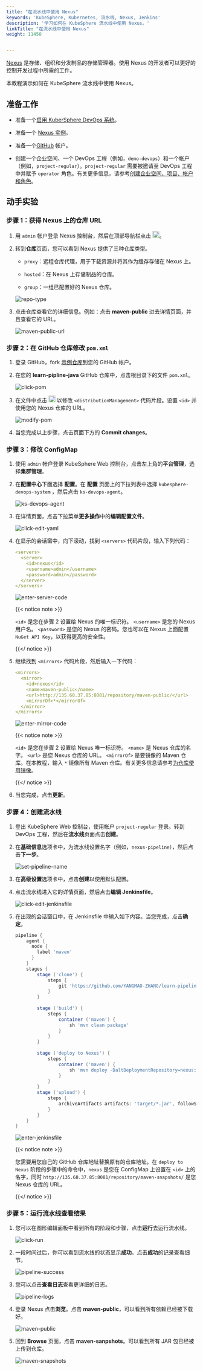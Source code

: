 ```yaml
---
title: "在流水线中使用 Nexus"
keywords: 'KubeSphere, Kubernetes, 流水线, Nexus, Jenkins'
description: '学习如何在 KubeSphere 流水线中使用 Nexus。'
linkTitle: "在流水线中使用 Nexus"
weight: 11450


---
```


[Nexus](https://www.sonatype.com/products/repository-oss) 是存储、组织和分发制品的存储管理器。使用 Nexus 的开发者可以更好的控制开发过程中所需的工件。

本教程演示如何在 KubeSphere 流水线中使用 Nexus。

## 准备工作

- 准备一个[启用 KuberSphere DevOps 系统](../../../../docs/pluggable-components/devops/)。

- 准备一个 [Nexus 实例](https://help.sonatype.com/repomanager3/installation)。

- 准备一个[GitHub](https://github.com/) 帐户。

- 创建一个企业空间、一个 DevOps 工程（例如，`demo-devops`）和一个帐户（例如，`project-regular`）。`project-regular` 需要被邀请至 DevOps 工程中并赋予 `operator` 角色。有关更多信息，请参考[创建企业空间、项目、帐户和角色](../../../quick-start/create-workspace-and-project/)。

## 动手实验

### 步骤 1：获得 Nexus 上的仓库 URL

1. 用 `admin` 帐户登录 Nexus 控制台，然后在顶部导航栏点击 <img src="/images/docs/devops-user-guide/examples/use-nexus-in-pipeline/gear.png" height="18px" />。

2. 转到**仓库**页面，您可以看到 Nexus 提供了三种仓库类型。

   - `proxy`：远程仓库代理，用于下载资源并将其作为缓存存储在 Nexus 上。

   - `hosted`：在 Nexus 上存储制品的仓库。

   - `group`：一组已配置好的 Nexus 仓库。

   ![repo-type](/images/docs/zh-cn/devops-user-guide/examples/use-nexus-in-pipeline/repo-type.png)

3. 点击仓库查看它的详细信息。例如：点击 **maven-public** 进去详情页面，并且查看它的 URL。

   ![maven-public-url](/images/docs/zh-cn/devops-user-guide/examples/use-nexus-in-pipeline/maven-public-url.png)

### 步骤 2：在 GitHub 仓库修改 `pom.xml`

1. 登录 GitHub，fork [示例仓库](https://github.com/devops-ws/learn-pipeline-java)到您的 GitHub 帐户。

2. 在您的 **learn-pipline-java** GitHub 仓库中，点击根目录下的文件 `pom.xml`。

   ![click-pom](/images/docs/zh-cn/devops-user-guide/examples/use-nexus-in-pipeline/click-pom.png)

3. 在文件中点击 <img src="/images/docs/zh-cn/devops-user-guide/examples/use-nexus-in-pipeline/github-edit-icon.png" height="18px" /> 以修改 `<distributionManagement>` 代码片段。设置 `<id>` 并使用您的 Nexus 仓库的 URL。

   ![modify-pom](/images/docs/zh-cn/devops-user-guide/examples/use-nexus-in-pipeline/modify-pom.png)

4. 当您完成以上步骤，点击页面下方的 **Commit changes**。

### 步骤 3：修改 ConfigMap

1. 使用 `admin` 帐户登录 KubeSphere Web 控制台，点击左上角的**平台管理**，选择**集群管理**。

2. 在**配置中心**下面选择 **配置**。在 **配置** 页面上的下拉列表中选择 `kubesphere-devops-system` ，然后点击 `ks-devops-agent`。

   ![ks-devops-agent](/images/docs/zh-cn/devops-user-guide/examples/use-nexus-in-pipeline/ks-devops-agent.png)

3. 在详情页面，点击下拉菜单**更多操作**中的**编辑配置文件**。

   ![click-edit-yaml](/images/docs/zh-cn/devops-user-guide/examples/use-nexus-in-pipeline/click-edit-yaml.png)

4. 在显示的会话窗中，向下滚动，找到 `<servers>` 代码片段，输入下列代码：

   ```yaml
   <servers>
     <server>
       <id>nexus</id>
       <username>admin</username>
       <password>admin</password>
     </server>
   </servers>
   ```

   ![enter-server-code](/images/docs/zh-cn/devops-user-guide/examples/use-nexus-in-pipeline/enter-server-code.png)

   {{< notice note >}}

   `<id>` 是您在步骤 2 设置给 Nexus 的唯一标识符。 `<username>` 是您的 Nexus 用户名。 `<password>` 是您的 Nexus 的密码。您也可以在 Nexus 上面配置  `NuGet API Key`，以获得更高的安全性。

   {{</ notice >}}

5. 继续找到 `<mirrors>` 代码片段，然后输入一下代码：

   ```yaml
   <mirrors>
     <mirror>
       <id>nexus</id>
       <name>maven-public</name>
       <url>http://135.68.37.85:8081/repository/maven-public/</url>
       <mirrorOf>*</mirrorOf>
     </mirror>
   </mirrors>
   ```

   ![enter-mirror-code](/images/docs/zh-cn/devops-user-guide/examples/use-nexus-in-pipeline/enter-mirror-code.png)

   {{< notice note >}}

   `<id>` 是您在步骤 2 设置给 Nexus 唯一标识符。 `<name>` 是 Nexus 仓库的名字。 `<url>` 是您 Nexus 仓库的 URL。 `<mirrorOf>` 是要镜像的 Maven 仓库。在本教程，输入 `*` 镜像所有 Maven 仓库。有关更多信息请参考[为仓库使用镜像](http://maven.apache.org/guides/mini/guide-mirror-settings.html)。

   {{</ notice >}}

6. 当您完成，点击**更新**。

### 步骤 4：创建流水线

1. 登出 KubeSphere Web 控制台，使用帐户 `project-regular` 登录。转到 DevOps 工程，然后在**流水线**页面点击**创建**。

2. 在**基础信息**选项卡中，为流水线设置名字（例如，`nexus-pipeline`），然后点击**下一步**。

   ![set-pipeline-name](/images/docs/zh-cn/devops-user-guide/examples/use-nexus-in-pipeline/set-pipeline-name.png)

3. 在**高级设置**选项卡中，点击**创建**以使用默认配置。

4. 点击流水线进入它的详情页面，然后点击**编辑 Jenkinsfile**。

   ![click-edit-jenkinsfile](/images/docs/zh-cn/devops-user-guide/examples/use-nexus-in-pipeline/click-edit-jenkinsfile.png)

5. 在出现的会话窗口中，在 Jenkinsfile 中输入如下内容。当您完成，点击**确定**。

   ```groovy
   pipeline {
       agent {
         node {
           label 'maven'
         }
       }
       stages {
           stage ('clone') {
               steps {
                   git 'https://github.com/YANGMAO-ZHANG/learn-pipeline-java.git'
               }
           }
           
           stage ('build') {
               steps {
                   container ('maven') {
                       sh 'mvn clean package'
                   }
               }  
           }
           
           stage ('deploy to Nexus') {
               steps {
                   container ('maven') {
                       sh 'mvn deploy -DaltDeploymentRepository=nexus::default::http://135.68.37.85:8081/repository/maven-snapshots/'
                   }   
               }
           }
           stage ('upload') {
               steps {
                   archiveArtifacts artifacts: 'target/*.jar', followSymlinks: false
               }
           }
       }
   }
   ```

   ![enter-jenkinsfile](/images/docs/zh-cn/devops-user-guide/examples/use-nexus-in-pipeline/enter-jenkinsfile.png)

   {{< notice note >}}

   您需要用您自己的 GitHub 仓库地址替换原有的仓库地址。在 `deploy to Nexus` 阶段的步骤中的命令中，`nexus` 是您在 ConfigMap 上设置在 `<id>` 上的名字，同时 `http://135.68.37.85:8081/repository/maven-snapshots/` 是您 Nexus 仓库的 URL。

   {{</ notice >}}

### 步骤 5：运行流水线查看结果

1. 您可以在图形编辑面板中看到所有的阶段和步骤，点击**运行**去运行流水线。

   ![click-run](/images/docs/zh-cn/devops-user-guide/examples/use-nexus-in-pipeline/click-run.png)

2. 一段时间过后，你可以看到流水线的状态显示**成功**。点击**成功**的记录查看细节。 

   ![pipeline-success](/images/docs/zh-cn/devops-user-guide/examples/use-nexus-in-pipeline/pipeline-success.png)

3. 您可以点击**查看日志**查看更详细的日志。

   ![pipeline-logs](/images/docs/zh-cn/devops-user-guide/examples/use-nexus-in-pipeline/pipeline-logs.png)

4. 登录 Nexus 点击**浏览**。点击 **maven-public**，可以看到所有依赖已经被下载好。

   ![maven-public](/images/docs/zh-cn/devops-user-guide/examples/use-nexus-in-pipeline/maven-public.png)

5. 回到 **Browse** 页面，点击 **maven-sanpshots**。可以看到所有 JAR 包已经被上传到仓库。

   ![maven-snapshots](/images/docs/zh-cn/devops-user-guide/examples/use-nexus-in-pipeline/maven-snapshots.png)



